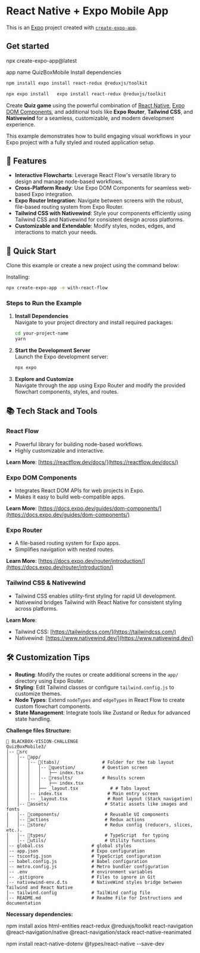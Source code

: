 # **React Native + Expo Mobile App** 

This is an [Expo](https://expo.dev) project created with [`create-expo-app`](https://www.npmjs.com/package/create-expo-app).

## Get started

npx create-expo-app@latest

app name  QuizBoxMobile
Install dependencies

```bash
npm install expo install react-redux @reduxjs/toolkit
```

```bash
npx expo install   expo install react-redux @reduxjs/toolkit
```

Create **Quiz game** using the powerful combination of [React Native](https://reactnative.dev/), [Expo DOM Components](https://docs.expo.dev/guides/dom-components/), and additional tools like **Expo Router**, **Tailwind CSS**, and **Nativewind** for a seamless, customizable, and modern development experience.

This example demonstrates how to build engaging visual workflows in your Expo project with a fully styled and routed application setup.

## **🌟 Features**

- **Interactive Flowcharts**: Leverage React Flow's versatile library to design and manage node-based workflows.
- **Cross-Platform Ready**: Use Expo DOM Components for seamless web-based Expo integration.
- **Expo Router Integration**: Navigate between screens with the robust, file-based routing system from Expo Router.
- **Tailwind CSS with Nativewind**: Style your components efficiently using Tailwind CSS and Nativewind for consistent design across platforms.
- **Customizable and Extendable**: Modify styles, nodes, edges, and interactions to match your needs.

## **🚀 Quick Start**

Clone this example or create a new project using the command below:

Installing:

```sh
npx create-expo-app -e with-react-flow
```

### **Steps to Run the Example**

1. **Install Dependencies**  
   Navigate to your project directory and install required packages:

   ```sh
   cd your-project-name
   yarn
   ```

2. **Start the Development Server**  
   Launch the Expo development server:
   ```sh
   npx expo
   ```
3. **Explore and Customize**  
   Navigate through the app using Expo Router and modify the provided flowchart components, styles, and routes.

## **📚 Tech Stack and Tools**

### **React Flow**

- Powerful library for building node-based workflows.
- Highly customizable and interactive.

**Learn More**: [https://reactflow.dev/docs/](https://reactflow.dev/docs/)

### **Expo DOM Components**

- Integrates React DOM APIs for web projects in Expo.
- Makes it easy to build web-compatible apps.

**Learn More**: [https://docs.expo.dev/guides/dom-components/](https://docs.expo.dev/guides/dom-components/)

### **Expo Router**

- A file-based routing system for Expo apps.
- Simplifies navigation with nested routes.

**Learn More**: [https://docs.expo.dev/router/introduction/](https://docs.expo.dev/router/introduction/)

### **Tailwind CSS & Nativewind**

- Tailwind CSS enables utility-first styling for rapid UI development.
- Nativewind bridges Tailwind with React Native for consistent styling across platforms.

**Learn More**:

- Tailwind CSS: [https://tailwindcss.com/](https://tailwindcss.com/)
- Nativewind: [https://www.nativewind.dev/](https://www.nativewind.dev/)

## **🛠️ Customization Tips**

- **Routing**: Modify the routes or create additional screens in the `app/` directory using Expo Router.
- **Styling**: Edit Tailwind classes or configure `tailwind.config.js` to customize themes.
- **Node Types**: Extend `nodeTypes` and `edgeTypes` in React Flow to create custom flowchart components.
- **State Management**: Integrate tools like Zustand or Redux for advanced state handling.


**Challenge files Structure:**

```
📂 BLACKBOX-VISION-CHALLENGE
QuizBoxMobile3/
│-- 📂src
│   │-- 📂app/
│   │   │-- 📂(tabs)/                # Folder for the tab layout
│   │   │   │-- 📂question/          # Question screen
│   │   │   │   ├── index.tsx
│   │   │   │-- 📂results/           # Results screen
│   │   │   │   ├── index.tsx
│   │   │   ├── _layout.tsx            # # Tabs layout
│   │   │-- index.tsx                 # Main entry screen
│   │   │-- _layout.tsx               # Root layout (Stack navigation)
│   │-- 📂assets/                     # Static assets like images and fonts
│   │-- 📂components/                 # Reusable UI components
│   │-- 📂actions                     # Redux actions
│   │-- 📂store/                      # Redux config (reducers, slices, etc.).
│   │-- 📂types/                      # TypeScript  for typing
│   │-- 📂utils/                      # Utility functions
│-- global.css                  # global styles
│-- app.json                    # Expo configuration
│-- tsconfig.json               # TypeScript configuration
│-- babel.config.js             # Babel configuration
│-- metro.config.js             # Metro bundler configuration
│-- .env                        # environment variables
│-- .gitignore                  # Files to ignore in Git
│-- nativewind-env.d.ts         # NativeWind styles bridge between Tailwind and React Native
│-- tailwind.config             # TailWind config file
│-- README.md                   # Readme File for Instructions and documentation
```
**Necessary dependencies:**

npm install axios html-entities react-redux @reduxjs/toolkit react-navigation @react-navigation/native @react-navigation/stack react-native-reanimated

npm install react-native-dotenv @types/react-native --save-dev
